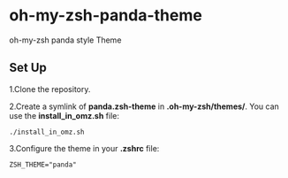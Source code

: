 oh-my-zsh-panda-theme
=========================

oh-my-zsh panda style Theme

Set Up
-------
1.Clone the repository.

2.Create a symlink of **panda.zsh-theme** in **.oh-my-zsh/themes/**. You can use the **install_in_omz.sh** file:

```
./install_in_omz.sh
```

3.Configure the theme in your **.zshrc** file:

```
ZSH_THEME="panda"
```
